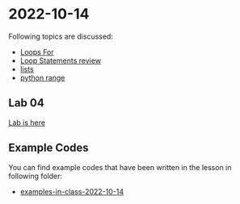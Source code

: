 # 2022-10-14

Following topics are discussed: 

- [Loops For](course-content/loop-statements-for.md)
- [Loop Statements review](course-content/loop-statements.md)
- [lists](course-content/list.md)
- [python range](course-content/range.md)


## Lab 04

[Lab is here](Labs/Lab-2022-10-14.md)

## Example Codes


You can find example codes that have been written in the lesson in following folder:
 - [examples-in-class-2022-10-14](examples-in-class-2022-10-14)


